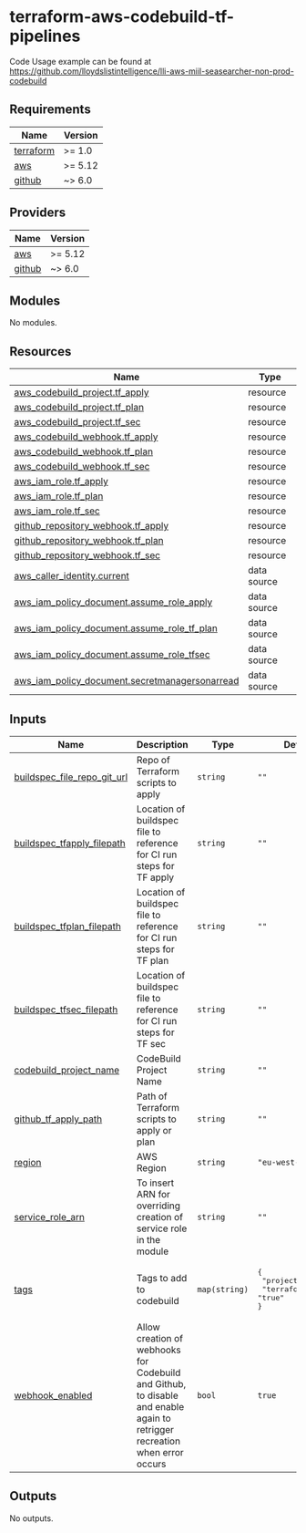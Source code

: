 # terraform-aws-codebuild-tf-pipelines

Code Usage example can be found at <https://github.com/lloydslistintelligence/lli-aws-miil-seasearcher-non-prod-codebuild>

<!-- BEGIN_TF_DOCS -->
## Requirements

| Name | Version |
|------|---------|
| <a name="requirement_terraform"></a> [terraform](#requirement\_terraform) | >= 1.0 |
| <a name="requirement_aws"></a> [aws](#requirement\_aws) | >= 5.12 |
| <a name="requirement_github"></a> [github](#requirement\_github) | ~> 6.0 |

## Providers

| Name | Version |
|------|---------|
| <a name="provider_aws"></a> [aws](#provider\_aws) | >= 5.12 |
| <a name="provider_github"></a> [github](#provider\_github) | ~> 6.0 |

## Modules

No modules.

## Resources

| Name | Type |
|------|------|
| [aws_codebuild_project.tf_apply](https://registry.terraform.io/providers/hashicorp/aws/latest/docs/resources/codebuild_project) | resource |
| [aws_codebuild_project.tf_plan](https://registry.terraform.io/providers/hashicorp/aws/latest/docs/resources/codebuild_project) | resource |
| [aws_codebuild_project.tf_sec](https://registry.terraform.io/providers/hashicorp/aws/latest/docs/resources/codebuild_project) | resource |
| [aws_codebuild_webhook.tf_apply](https://registry.terraform.io/providers/hashicorp/aws/latest/docs/resources/codebuild_webhook) | resource |
| [aws_codebuild_webhook.tf_plan](https://registry.terraform.io/providers/hashicorp/aws/latest/docs/resources/codebuild_webhook) | resource |
| [aws_codebuild_webhook.tf_sec](https://registry.terraform.io/providers/hashicorp/aws/latest/docs/resources/codebuild_webhook) | resource |
| [aws_iam_role.tf_apply](https://registry.terraform.io/providers/hashicorp/aws/latest/docs/resources/iam_role) | resource |
| [aws_iam_role.tf_plan](https://registry.terraform.io/providers/hashicorp/aws/latest/docs/resources/iam_role) | resource |
| [aws_iam_role.tf_sec](https://registry.terraform.io/providers/hashicorp/aws/latest/docs/resources/iam_role) | resource |
| [github_repository_webhook.tf_apply](https://registry.terraform.io/providers/integrations/github/latest/docs/resources/repository_webhook) | resource |
| [github_repository_webhook.tf_plan](https://registry.terraform.io/providers/integrations/github/latest/docs/resources/repository_webhook) | resource |
| [github_repository_webhook.tf_sec](https://registry.terraform.io/providers/integrations/github/latest/docs/resources/repository_webhook) | resource |
| [aws_caller_identity.current](https://registry.terraform.io/providers/hashicorp/aws/latest/docs/data-sources/caller_identity) | data source |
| [aws_iam_policy_document.assume_role_apply](https://registry.terraform.io/providers/hashicorp/aws/latest/docs/data-sources/iam_policy_document) | data source |
| [aws_iam_policy_document.assume_role_tf_plan](https://registry.terraform.io/providers/hashicorp/aws/latest/docs/data-sources/iam_policy_document) | data source |
| [aws_iam_policy_document.assume_role_tfsec](https://registry.terraform.io/providers/hashicorp/aws/latest/docs/data-sources/iam_policy_document) | data source |
| [aws_iam_policy_document.secretmanagersonarread](https://registry.terraform.io/providers/hashicorp/aws/latest/docs/data-sources/iam_policy_document) | data source |

## Inputs

| Name | Description | Type | Default | Required |
|------|-------------|------|---------|:--------:|
| <a name="input_buildspec_file_repo_git_url"></a> [buildspec\_file\_repo\_git\_url](#input\_buildspec\_file\_repo\_git\_url) | Repo of Terraform scripts to apply | `string` | `""` | no |
| <a name="input_buildspec_tfapply_filepath"></a> [buildspec\_tfapply\_filepath](#input\_buildspec\_tfapply\_filepath) | Location of buildspec file to reference for CI run steps for TF apply | `string` | `""` | no |
| <a name="input_buildspec_tfplan_filepath"></a> [buildspec\_tfplan\_filepath](#input\_buildspec\_tfplan\_filepath) | Location of buildspec file to reference for CI run steps for TF plan | `string` | `""` | no |
| <a name="input_buildspec_tfsec_filepath"></a> [buildspec\_tfsec\_filepath](#input\_buildspec\_tfsec\_filepath) | Location of buildspec file to reference for CI run steps for TF sec | `string` | `""` | no |
| <a name="input_codebuild_project_name"></a> [codebuild\_project\_name](#input\_codebuild\_project\_name) | CodeBuild Project Name | `string` | `""` | no |
| <a name="input_github_tf_apply_path"></a> [github\_tf\_apply\_path](#input\_github\_tf\_apply\_path) | Path of Terraform scripts to apply or plan | `string` | `""` | no |
| <a name="input_region"></a> [region](#input\_region) | AWS Region | `string` | `"eu-west-1"` | no |
| <a name="input_service_role_arn"></a> [service\_role\_arn](#input\_service\_role\_arn) | To insert ARN for overriding creation of service role in the module | `string` | `""` | no |
| <a name="input_tags"></a> [tags](#input\_tags) | Tags to add to codebuild | `map(string)` | <pre>{<br>  "project": "test",<br>  "terraform": "true"<br>}</pre> | no |
| <a name="input_webhook_enabled"></a> [webhook\_enabled](#input\_webhook\_enabled) | Allow creation of webhooks for Codebuild and Github, to disable and enable again to retrigger recreation when error occurs | `bool` | `true` | no |

## Outputs

No outputs.
<!-- END_TF_DOCS -->
